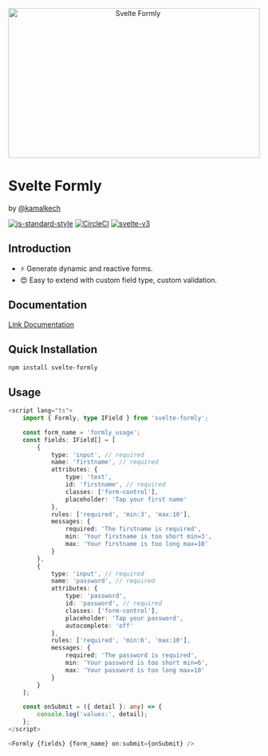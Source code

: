 <p align="center">
  <img width="100%" height="300" src="./logo.png" alt="Svelte Formly" />
</p>

# Svelte Formly

by [@kamalkech](https://github.com/kamalkech)

[![js-standard-style](https://img.shields.io/badge/code%20style-standard-brightgreen.svg)](http://standardjs.com) [![CircleCI](https://circleci.com/gh/beyonk-adventures/svelte-component-livereload-template.svg?style=shield)](https://circleci.com/gh/beyonk-adventures/svelte-component-livereload-template) [![svelte-v3](https://img.shields.io/badge/svelte-v3-blueviolet.svg)](https://svelte.dev)

## Introduction

- ⚡️ Generate dynamic and reactive forms.
- 😍 Easy to extend with custom field type, custom validation.

## Documentation

[Link Documentation](https://svelte-formly-ts-documentation.netlify.app)

## Quick Installation

```shell
npm install svelte-formly
```

## Usage

```typescript
<script lang="ts">
	import { Formly, type IField } from 'svelte-formly';

	const form_name = 'formly_usage';
	const fields: IField[] = [
		{
			type: 'input', // required
			name: 'firstname', // required
			attributes: {
				type: 'text',
				id: 'firstname', // required
				classes: ['form-control'],
				placeholder: 'Tap your first name'
			},
			rules: ['required', 'min:3', 'max:10'],
			messages: {
				required: 'The firstname is required',
				min: 'Your firstname is too short min=3',
				max: 'Your firstname is too long max=10'
			}
		},
		{
			type: 'input', // required
			name: 'password', // required
			attributes: {
				type: 'password',
				id: 'password', // required
				classes: ['form-control'],
				placeholder: 'Tap your password',
				autocomplete: 'off'
			},
			rules: ['required', 'min:6', 'max:10'],
			messages: {
				required: 'The password is required',
				min: 'Your password is too short min=6',
				max: 'Your password is too long max=10'
			}
		}
	];

	const onSubmit = ({ detail }: any) => {
		console.log('values:', detail);
	};
</script>

<Formly {fields} {form_name} on:submit={onSubmit} />
```
